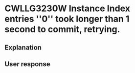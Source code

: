 # CWLLG3230W Instance Index entries ''0'' took longer than 1 second to commit, retrying.

## Explanation

## User response